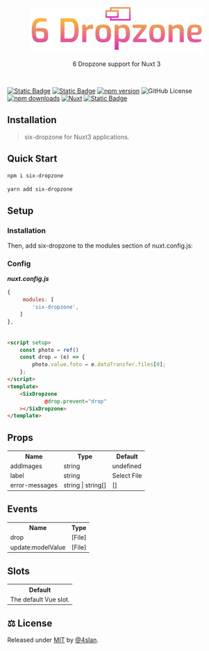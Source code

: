 <div align="center">
<img src=".github/six-dropzone.svg" width="400">
<p align="center">6 Dropzone support for Nuxt 3</p>
</div>


<br>

[![Static Badge](https://img.shields.io/badge/NPM:six-dropzone?style=flat-square&colorA=18181B&colorB=28CF8D)](https://www.npmjs.com/package/six-dropzone)
[![Static Badge](https://img.shields.io/badge/GITHUB:six-dropzone?style=flat-square&colorA=18181B&colorB=28CF8D)](https://github.com/4sllan/six-dropzone)
[![npm version](https://img.shields.io/npm/v/six-dropzone/latest.svg?style=flat-square&colorA=18181B&colorB=28CF8D)](https://www.npmjs.com/package/six-dropzone)
![GitHub License][license]
[![npm downloads](https://img.shields.io/npm/dt/six-dropzone.svg?style=flat-square&colorA=18181B&colorB=28CF8D)](https://www.npmjs.com/package/six-dropzone)
[![Nuxt][nuxt-src]][nuxt-href]
[![Static Badge](https://img.shields.io/badge/-%E2%99%A5%20Sponsors-ec5cc6?style=flat-square)](https://github.com/sponsors/4sllan)

## Installation

> six-dropzone for Nuxt3 applications.

## Quick Start

```sh
npm i six-dropzone
```

```sh
yarn add six-dropzone
```

## Setup

### Installation

Then, add six-dropzone to the modules section of nuxt.config.js:

### Config

***nuxt.config.js***

``` js
{
     modules: [
        'six-dropzone',
    ]
},

```

```html

<script setup>
    const photo = ref()
    const drop = (e) => {
        photo.value.foto = e.dataTransfer.files[0];
    };
</script>
<template>
    <SixDropzone
            @drop.prevent="drop"
    ></SixDropzone>
</template>
```

## Props

<table>
  <tr>
    <th>Name</th>
    <th>Type</th>
    <th>Default</th>
  </tr>
  <tr>
    <td>addImages</td>
    <td>string</td>
    <td>undefined</td>
  </tr>
  <tr>
    <td>label</td>
    <td>string</td>
    <td>Select File</td>
  </tr>
  <tr>
    <td>error-messages</td>
    <td>string | string[]</td>
    <td>[]</td>
  </tr>
</table>

## Events

<table>
  <tr>
    <th>Name</th>
    <th>Type</th>
  </tr>
  <tr>
    <td>drop</td>
    <td>[File]</td>
  </tr>
  <tr>
    <td>update:modelValue</td>
    <td>[File]</td>
  </tr>
</table>

## Slots

<table>
  <tr>
    <th>Default</th>
  </tr>
  <tr>
    <td>The default Vue slot.</td>
  </tr>
</table>

## ⚖️ License

Released under [MIT](/LICENSE) by [@4slan](https://github.com/4sllan).


[license]: https://img.shields.io/github/license/4sllan/six-dropzone?style=flat-square&colorA=18181B&colorB=28CF8D

[nuxt-src]: https://img.shields.io/badge/Nuxt-18181B?logo=nuxt.js

[nuxt-href]: https://nuxt.com
